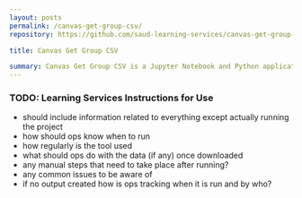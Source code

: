 ```yaml
---
layout: posts
permalink: /canvas-get-group-csv/
repository: https://github.com/saud-learning-services/canvas-get-group-csv

title: Canvas Get Group CSV

summary: Canvas Get Group CSV is a Jupyter Notebook and Python application that is used to extract a csv file of group names and associated student user IDs in any Canvas course.
---
```


### TODO: Learning Services Instructions for Use

- should include information related to everything except actually running the project
- how should ops know when to run
- how regularly is the tool used
- what should ops do with the data (if any) once downloaded
- any manual steps that need to take place after running?
- any common issues to be aware of
- if no output created how is ops tracking when it is run and by who?
